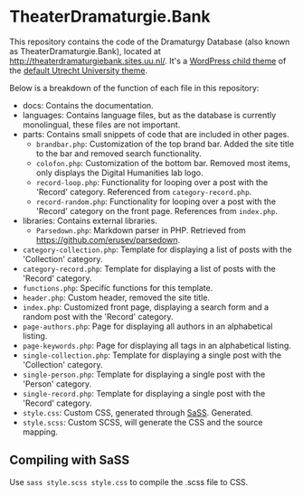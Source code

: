 # TheaterDramaturgie.Bank

This repository contains the code of the Dramaturgy Database (also known as TheaterDramaturgie.Bank), located at http://theaterdramaturgiebank.sites.uu.nl/. 
It's a [WordPress child theme](https://codex.wordpress.org/Child_Themes) of the [default Utrecht University theme](https://github.com/ictenmediaUU/UU2014).

Below is a breakdown of the function of each file in this repository:

* docs: Contains the documentation.
* languages: Contains language files, but as the database is currently monolingual, these files are not important.
* parts: Contains small snippets of code that are included in other pages.
  * `brandbar.php`: Customization of the top brand bar. Added the site title to the bar and removed search functionality.
  * `colofon.php`: Customization of the bottom bar. Removed most items, only displays the Digital Humanities lab logo.
  * `record-loop.php`: Functionality for looping over a post with the 'Record' category. Referenced from `category-record.php`.
  * `record-random.php`: Functionality for looping over a post with the 'Record' category on the front page. References from `index.php`.
* libraries: Contains external libraries.
  * `Parsedown.php`: Markdown parser in PHP. Retrieved from https://github.com/erusev/parsedown.
* `category-collection.php`: Template for displaying a list of posts with the 'Collection' category.
* `category-record.php`: Template for displaying a list of posts with the 'Record' category.
* `functions.php`: Specific functions for this template.
* `header.php`: Custom header, removed the site title.
* `index.php`: Customized front page, displaying a search form and a random post with the 'Record' category.
* `page-authors.php`: Page for displaying all authors in an alphabetical listing.
* `page-keywords.php`: Page for displaying all tags in an alphabetical listing.
* `single-collection.php`: Template for displaying a single post with the 'Collection' category.
* `single-person.php`: Template for displaying a single post with the 'Person' category.
* `single-record.php`: Template for displaying a single post with the 'Record' category.
* `style.css`: Custom CSS, generated through [SaSS](http://sass-lang.com/). Generated.
* `style.scss`: Custom SCSS, will generate the CSS and the source mapping.

## Compiling with SaSS

Use `sass style.scss style.css` to compile the .scss file to CSS.
